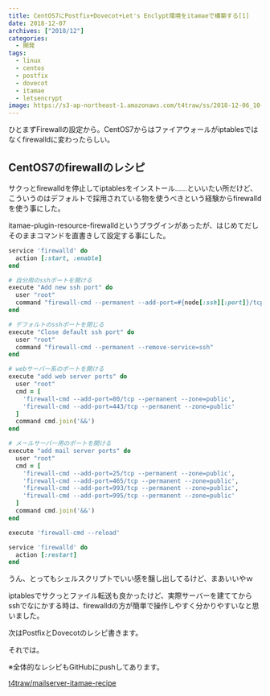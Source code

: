 ```yaml
---
title: CentOS7にPostfix+Dovecot+Let's Enclypt環境をitamaeで構築する[1]
date: 2018-12-07
archives: ["2018/12"]
categories:
  - 開発
tags:
  - linux
  - centos
  - postfix
  - dovecot
  - itamae
  - letsencrypt
image: https://s3-ap-northeast-1.amazonaws.com/t4traw/ss/2018-12-06_10-53-23.png
---
```

ひとまずFirewallの設定から。CentOS7からはファイアウォールがiptablesではなくfirewalldに変わったらしい。

<!--more-->

## CentOS7のfirewallのレシピ

サクっとfirewalldを停止してiptablesをインストール……といいたい所だけど、こういうのはデフォルトで採用されている物を使うべきという経験からfirewalldを使う事にした。

itamae-plugin-resource-firewalldというプラグインがあったが、はじめてだしそのままコマンドを直書きして設定する事にした。

```ruby
service 'firewalld' do
  action [:start, :enable]
end

# 自分用のsshポートを開ける
execute "Add new ssh port" do
  user "root"
  command "firewall-cmd --permanent --add-port=#{node[:ssh][:port]}/tcp --zone=public"
end

# デフォルトのsshポートを閉じる
execute "Close default ssh port" do
  user "root"
  command "firewall-cmd --permanent --remove-service=ssh"
end

# webサーバー系のポートを開ける
execute "add web server ports" do
  user "root"
  cmd = [
    'firewall-cmd --add-port=80/tcp --permanent --zone=public',
    'firewall-cmd --add-port=443/tcp --permanent --zone=public'
  ]
  command cmd.join('&&')
end

# メールサーバー用のポートを開ける
execute "add mail server ports" do
  user "root"
  cmd = [
    'firewall-cmd --add-port=25/tcp --permanent --zone=public',
    'firewall-cmd --add-port=465/tcp --permanent --zone=public',
    'firewall-cmd --add-port=993/tcp --permanent --zone=public',
    'firewall-cmd --add-port=995/tcp --permanent --zone=public'
  ]
  command cmd.join('&&')
end

execute 'firewall-cmd --reload'

service 'firewalld' do
  action [:restart]
end

```
うん、とってもシェルスクリプトでいい感を醸し出してるけど、まあいいやｗ

iptablesでサクっとファイル転送も良かったけど、実際サーバーを建ててからsshでなにかする時は、firewalldの方が簡単で操作しやすく分かりやすいなと思いました。

次はPostfixとDovecotのレシピ書きます。

それでは。

※全体的なレシピもGitHubにpushしてあります。

[t4traw/mailserver-itamae-recipe](https://github.com/t4traw/mailserver-itamae-recipe)